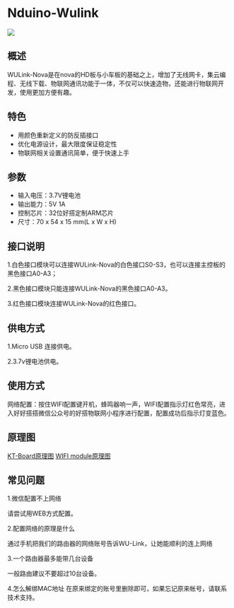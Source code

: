 # Nduino-Wulink

![](./images/wulink-nova-1.png)

## 概述
WULink-Nova是在nova的HD板与小车板的基础之上，增加了无线网卡，集云编程、无线下载、物联网通讯功能于一体，不仅可以快速造物，还能进行物联网开发，使用更加方便有趣。

## 特色
- 用颜色重新定义的防反插接口
- 优化电源设计，最大限度保证稳定性
- 物联网相关设置通讯简单，便于快速上手

## 参数
- 输入电压：3.7V锂电池
- 输出能力：5V 1A
- 控制芯片：32位好搭定制ARM芯片 
- 尺寸：70 x 54 x 15 mm(L x W x H)

## 接口说明


1.白色接口模块可以连接WULink-Nova的白色接口S0-S3，也可以连接主控板的黑色接口A0-A3；

2.黑色接口模块只能连接WULink-Nova的黑色接口A0-A3。

3.红色接口模块连接WULink-Nova的红色接口。

## 供电方式
1.Micro USB 连接供电。

2.3.7v锂电池供电。

## 使用方式
网络配置：按住WIFI配置键开机，蜂鸣器响一声，WIFI配置指示灯红色常亮，进入好好搭搭微信公众号的好搭物联网小程序进行配置，配置成功后指示灯变蓝色。

## 原理图

[KT-Board原理图]()
[WIFI module原理图]()

## 常见问题
1.微信配置不上网络

请尝试用WEB方式配置。

2.配置网络的原理是什么

通过手机把我们的路由器的网络账号告诉WU-Link，让她能顺利的连上网络

3.一个路由器最多能带几台设备

一般路由建议不要超过10台设备。

4.怎么解绑MAC地址
在原来绑定的账号里删除即可，如果忘记原来帐号，请联系技术支持。